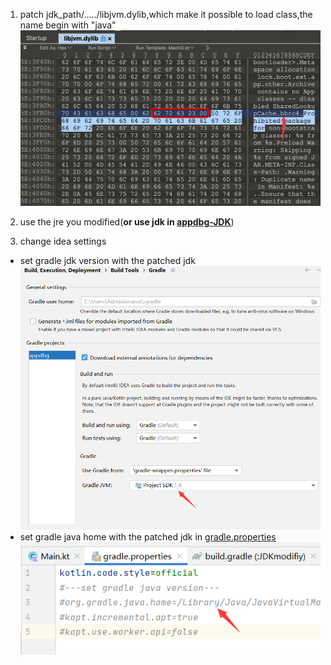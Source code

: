 1. patch jdk_path/...../libjvm.dylib,which make it possible to load class,the name begin with "java"
   ![](assets/package.png)

2. use the jre you modified(**or use jdk in [appdbg-JDK](https://github.com/asmjmp0/appdbg-JDK)**)

3. change idea settings
- set gradle jdk version with the patched jdk
  ![](assets/gradle0.png)
- set gradle java home with the patched jdk in [gradle.properties](gradle.properties)
  ![](assets/gradle1.png)